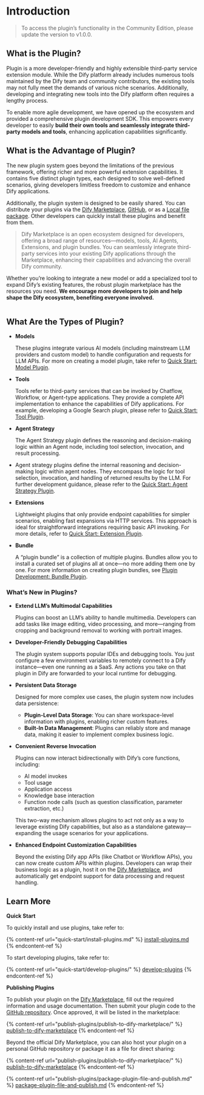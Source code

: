 # Introduction

> To access the plugin’s functionality in the Community Edition, please update the version to v1.0.0.

## **What is the Plugin?**

Plugin is a more developer-friendly and highly extensible third-party service extension module. While the Dify platform already includes numerous tools maintained by the Dify team and community contributors, the existing tools may not fully meet the demands of various niche scenarios. Additionally, developing and integrating new tools into the Dify platform often requires a lengthy process.

To enable more agile development, we have opened up the ecosystem and provided a comprehensive plugin development SDK. This empowers every developer to easily **build their own tools and seamlessly integrate third-party models and tools**, enhancing application capabilities significantly.

## What is the Advantage of Plugin?

The new plugin system goes beyond the limitations of the previous framework, offering richer and more powerful extension capabilities. It contains five distinct plugin types, each designed to solve well-defined scenarios, giving developers limitless freedom to customize and enhance Dify applications.

Additionally, the plugin system is designed to be easily shared. You can distribute your plugins via the [Dify Marketplace](https://marketplace.dify.ai/), [GitHub](publish-plugins/publish-plugin-on-personal-github-repo/), or as a [Local file package](publish-plugins/package-and-publish-plugin-file/). Other developers can quickly install these plugins and benefit from them.

> Dify Marketplace is an open ecosystem designed for developers, offering a broad range of resources—models, tools, AI Agents, Extensions, and plugin bundles. You can seamlessly integrate third-party services into your existing Dify applications through the Marketplace, enhancing their capabilities and advancing the overall Dify community.

Whether you’re looking to integrate a new model or add a specialized tool to expand Dify’s existing features, the robust plugin marketplace has the resources you need. **We encourage more developers to join and help shape the Dify ecosystem, benefiting everyone involved.**

<figure><img src="https://assets-docs.dify.ai/2025/01/83f9566063db7ae4886f6a139f3f81ff.png" alt=""><figcaption></figcaption></figure>

## **What Are the Types of Plugin?**

*   **Models**

    These plugins integrate various AI models (including mainstream LLM providers and custom model) to handle configuration and requests for LLM APIs. For more on creating a model plugin, take refer to [Quick Start: Model Plugin](https://docs.dify.ai/plugins/quick-start/develop-plugins/model-plugin).
*   **Tools**

    Tools refer to third-party services that can be invoked by Chatflow, Workflow, or Agent-type applications. They provide a complete API implementation to enhance the capabilities of Dify applications. For example, developing a Google Search plugin, please refer to [Quick Start: Tool Plugin](quick-start/develop-plugins/tool-plugin.md).
*   **Agent Strategy**

    The Agent Strategy plugin defines the reasoning and decision-making logic within an Agent node, including tool selection, invocation, and result processing.
* Agent strategy plugins define the internal reasoning and decision-making logic within agent nodes. They encompass the logic for tool selection, invocation, and handling of returned results by the LLM. For further development guidance, please refer to the [Quick Start: Agent Strategy Plugin](quick-start/develop-plugins/agent-strategy-plugin.md).
*   **Extensions**

    Lightweight plugins that only provide endpoint capabilities for simpler scenarios, enabling fast expansions via HTTP services. This approach is ideal for straightforward integrations requiring basic API invoking. For more details, refer to [Quick Start: Extension Plugin](quick-start/develop-plugins/extension-plugin.md).
*   **Bundle**

    A “plugin bundle” is a collection of multiple plugins. Bundles allow you to install a curated set of plugins all at once—no more adding them one by one. For more information on creating plugin bundles, see [Plugin Development: Bundle Plugin](quick-start/develop-plugins/bundle.md).

### **What’s New in Plugins?**

*   **Extend LLM’s Multimodal Capabilities**

    Plugins can boost an LLM’s ability to handle multimedia. Developers can add tasks like image editing, video processing, and more—ranging from cropping and background removal to working with portrait images.
*   **Developer-Friendly Debugging Capabilities**

    The plugin system supports popular IDEs and debugging tools. You just configure a few environment variables to remotely connect to a Dify instance—even one running as a SaaS. Any actions you take on that plugin in Dify are forwarded to your local runtime for debugging.
*   **Persistent Data Storage**

    Designed for more complex use cases, the plugin system now includes data persistence:

    * **Plugin-Level Data Storage**: You can share workspace-level information with plugins, enabling richer custom features.
    * **Built-In Data Management**: Plugins can reliably store and manage data, making it easier to implement complex business logic.
*   **Convenient Reverse Invocation**

    Plugins can now interact bidirectionally with Dify’s core functions, including:&#x20;

    * AI model invokes
    * Tool usage
    * Application access
    * Knowledge base interaction
    * Function node calls (such as question classification, parameter extraction, etc.)

    This two-way mechanism allows plugins to act not only as a way to leverage existing Dify capabilities, but also as a standalone gateway—expanding the usage scenarios for your applications.
*   **Enhanced Endpoint Customization Capabilities**

    Beyond the existing Dify app APIs (like Chatbot or Workflow APIs), you can now create custom APIs within plugins. Developers can wrap their business logic as a plugin, host it on the [Dify Marketplace](https://marketplace.dify.ai/), and automatically get endpoint support for data processing and request handling.

## Learn More

**Quick Start**

To quickly install and use plugins, take refer to:

{% content-ref url="quick-start/install-plugins.md" %}
[install-plugins.md](quick-start/install-plugins.md)
{% endcontent-ref %}

To start developing plugins, take refer to:

{% content-ref url="quick-start/develop-plugins/" %}
[develop-plugins](quick-start/develop-plugins/)
{% endcontent-ref %}

**Publishing Plugins**

To publish your plugin on the [Dify Marketplace](https://marketplace.dify.ai/), fill out the required information and usage documentation. Then submit your plugin code to the [GitHub repository](https://github.com/langgenius/dify-plugins). Once approved, it will be listed in the marketplace:

{% content-ref url="publish-plugins/publish-to-dify-marketplace/" %}
[publish-to-dify-marketplace](publish-plugins/publish-to-dify-marketplace/)
{% endcontent-ref %}

Beyond the official Dify Marketplace, you can also host your plugin on a personal GitHub repository or package it as a file for direct sharing:

{% content-ref url="publish-plugins/publish-to-dify-marketplace/" %}
[publish-to-dify-marketplace](publish-plugins/publish-to-dify-marketplace/)
{% endcontent-ref %}

{% content-ref url="publish-plugins/package-plugin-file-and-publish.md" %}
[package-plugin-file-and-publish.md](publish-plugins/package-plugin-file-and-publish.md)
{% endcontent-ref %}
